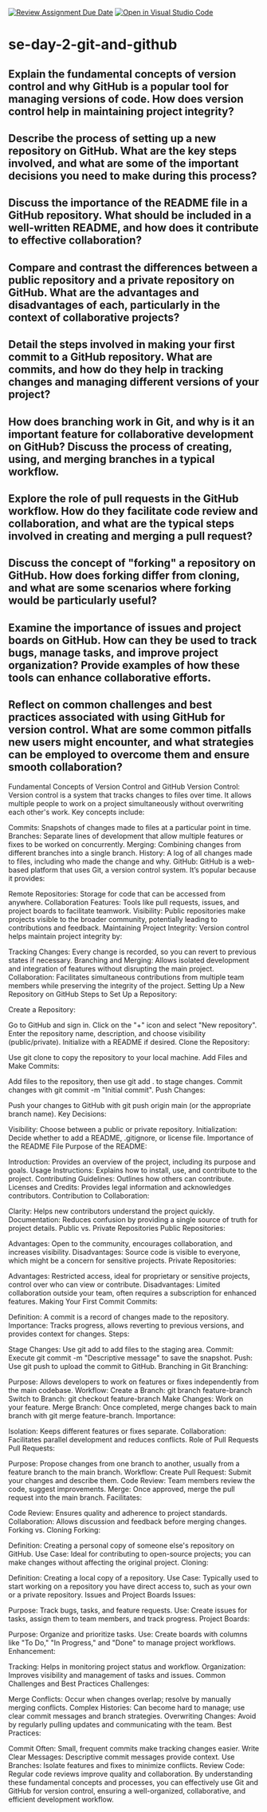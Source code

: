 [![Review Assignment Due Date](https://classroom.github.com/assets/deadline-readme-button-22041afd0340ce965d47ae6ef1cefeee28c7c493a6346c4f15d667ab976d596c.svg)](https://classroom.github.com/a/8wgCKhpZ)
[![Open in Visual Studio Code](https://classroom.github.com/assets/open-in-vscode-2e0aaae1b6195c2367325f4f02e2d04e9abb55f0b24a779b69b11b9e10269abc.svg)](https://classroom.github.com/online_ide?assignment_repo_id=15597995&assignment_repo_type=AssignmentRepo)
# se-day-2-git-and-github
## Explain the fundamental concepts of version control and why GitHub is a popular tool for managing versions of code. How does version control help in maintaining project integrity?

## Describe the process of setting up a new repository on GitHub. What are the key steps involved, and what are some of the important decisions you need to make during this process?

## Discuss the importance of the README file in a GitHub repository. What should be included in a well-written README, and how does it contribute to effective collaboration?

## Compare and contrast the differences between a public repository and a private repository on GitHub. What are the advantages and disadvantages of each, particularly in the context of collaborative projects?

## Detail the steps involved in making your first commit to a GitHub repository. What are commits, and how do they help in tracking changes and managing different versions of your project?

## How does branching work in Git, and why is it an important feature for collaborative development on GitHub? Discuss the process of creating, using, and merging branches in a typical workflow.

## Explore the role of pull requests in the GitHub workflow. How do they facilitate code review and collaboration, and what are the typical steps involved in creating and merging a pull request?

## Discuss the concept of "forking" a repository on GitHub. How does forking differ from cloning, and what are some scenarios where forking would be particularly useful?

## Examine the importance of issues and project boards on GitHub. How can they be used to track bugs, manage tasks, and improve project organization? Provide examples of how these tools can enhance collaborative efforts.

## Reflect on common challenges and best practices associated with using GitHub for version control. What are some common pitfalls new users might encounter, and what strategies can be employed to overcome them and ensure smooth collaboration?


Fundamental Concepts of Version Control and GitHub
Version Control:
Version control is a system that tracks changes to files over time. It allows multiple people to work on a project simultaneously without overwriting each other's work. Key concepts include:

Commits: Snapshots of changes made to files at a particular point in time.
Branches: Separate lines of development that allow multiple features or fixes to be worked on concurrently.
Merging: Combining changes from different branches into a single branch.
History: A log of all changes made to files, including who made the change and why.
GitHub:
GitHub is a web-based platform that uses Git, a version control system. It’s popular because it provides:

Remote Repositories: Storage for code that can be accessed from anywhere.
Collaboration Features: Tools like pull requests, issues, and project boards to facilitate teamwork.
Visibility: Public repositories make projects visible to the broader community, potentially leading to contributions and feedback.
Maintaining Project Integrity:
Version control helps maintain project integrity by:

Tracking Changes: Every change is recorded, so you can revert to previous states if necessary.
Branching and Merging: Allows isolated development and integration of features without disrupting the main project.
Collaboration: Facilitates simultaneous contributions from multiple team members while preserving the integrity of the project.
Setting Up a New Repository on GitHub
Steps to Set Up a Repository:

Create a Repository:

Go to GitHub and sign in.
Click on the "+" icon and select "New repository".
Enter the repository name, description, and choose visibility (public/private).
Initialize with a README if desired.
Clone the Repository:

Use git clone <repository-url> to copy the repository to your local machine.
Add Files and Make Commits:

Add files to the repository, then use git add . to stage changes.
Commit changes with git commit -m "Initial commit".
Push Changes:

Push your changes to GitHub with git push origin main (or the appropriate branch name).
Key Decisions:

Visibility: Choose between a public or private repository.
Initialization: Decide whether to add a README, .gitignore, or license file.
Importance of the README File
Purpose of the README:

Introduction: Provides an overview of the project, including its purpose and goals.
Usage Instructions: Explains how to install, use, and contribute to the project.
Contributing Guidelines: Outlines how others can contribute.
Licenses and Credits: Provides legal information and acknowledges contributors.
Contribution to Collaboration:

Clarity: Helps new contributors understand the project quickly.
Documentation: Reduces confusion by providing a single source of truth for project details.
Public vs. Private Repositories
Public Repositories:

Advantages: Open to the community, encourages collaboration, and increases visibility.
Disadvantages: Source code is visible to everyone, which might be a concern for sensitive projects.
Private Repositories:

Advantages: Restricted access, ideal for proprietary or sensitive projects, control over who can view or contribute.
Disadvantages: Limited collaboration outside your team, often requires a subscription for enhanced features.
Making Your First Commit
Commits:

Definition: A commit is a record of changes made to the repository.
Importance: Tracks progress, allows reverting to previous versions, and provides context for changes.
Steps:

Stage Changes: Use git add <file> to add files to the staging area.
Commit: Execute git commit -m "Descriptive message" to save the snapshot.
Push: Use git push to upload the commit to GitHub.
Branching in Git
Branching:

Purpose: Allows developers to work on features or fixes independently from the main codebase.
Workflow:
Create a Branch: git branch feature-branch
Switch to Branch: git checkout feature-branch
Make Changes: Work on your feature.
Merge Branch: Once completed, merge changes back to main branch with git merge feature-branch.
Importance:

Isolation: Keeps different features or fixes separate.
Collaboration: Facilitates parallel development and reduces conflicts.
Role of Pull Requests
Pull Requests:

Purpose: Propose changes from one branch to another, usually from a feature branch to the main branch.
Workflow:
Create Pull Request: Submit your changes and describe them.
Code Review: Team members review the code, suggest improvements.
Merge: Once approved, merge the pull request into the main branch.
Facilitates:

Code Review: Ensures quality and adherence to project standards.
Collaboration: Allows discussion and feedback before merging changes.
Forking vs. Cloning
Forking:

Definition: Creating a personal copy of someone else's repository on GitHub.
Use Case: Ideal for contributing to open-source projects; you can make changes without affecting the original project.
Cloning:

Definition: Creating a local copy of a repository.
Use Case: Typically used to start working on a repository you have direct access to, such as your own or a private repository.
Issues and Project Boards
Issues:

Purpose: Track bugs, tasks, and feature requests.
Use: Create issues for tasks, assign them to team members, and track progress.
Project Boards:

Purpose: Organize and prioritize tasks.
Use: Create boards with columns like "To Do," "In Progress," and "Done" to manage project workflows.
Enhancement:

Tracking: Helps in monitoring project status and workflow.
Organization: Improves visibility and management of tasks and issues.
Common Challenges and Best Practices
Challenges:

Merge Conflicts: Occur when changes overlap; resolve by manually merging conflicts.
Complex Histories: Can become hard to manage; use clear commit messages and branch strategies.
Overwriting Changes: Avoid by regularly pulling updates and communicating with the team.
Best Practices:

Commit Often: Small, frequent commits make tracking changes easier.
Write Clear Messages: Descriptive commit messages provide context.
Use Branches: Isolate features and fixes to minimize conflicts.
Review Code: Regular code reviews improve quality and collaboration.
By understanding these fundamental concepts and processes, you can effectively use Git and GitHub for version control, ensuring a well-organized, collaborative, and efficient development workflow.
